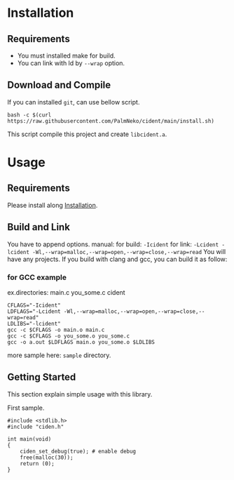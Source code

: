 
# Installation

## Requirements

 * You must installed make for build.
 * You can link with ld by `--wrap` option.

## Download and Compile
 If you can installed `git`, can use bellow script.
```
bash -c $(curl https://raw.githubusercontent.com/PalmNeko/cident/main/install.sh)
```
This script compile this project and create `libcident.a`.

# Usage

## Requirements

Please install along [Installation](#installation).

## Build and Link

You have to append options.
manual:
	for build: `-Icident`
	for link: `-Lcident -lcident -Wl,--wrap=malloc,--wrap=open,--wrap=close,--wrap=read`
You will have any projects.
If you build with clang and gcc, you can build it as follow:
### for GCC example
ex.directories:
main.c
you_some.c
cident
```
CFLAGS="-Icident"
LDFLAGS="-Lcident -Wl,--wrap=malloc,--wrap=open,--wrap=close,--wrap=read"
LDLIBS="-lcident"
gcc -c $CFLAGS -o main.o main.c
gcc -c $CFLAGS -o you_some.o you_some.c
gcc -o a.out $LDFLAGS main.o you_some.o $LDLIBS
```
more sample here: `sample` directory.

## Getting Started

This section explain simple usage with this library.

First sample.
```
#include <stdlib.h>
#include "ciden.h"

int	main(void)
{
	ciden_set_debug(true); # enable debug
	free(malloc(30));
	return (0);
}
```
